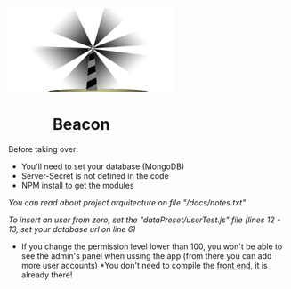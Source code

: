 <img src="https://github.com/Nethanzel/Beacon/blob/master/src/public/img/beacomlg.b47dabd0.png" width="300"/>

<h1>&nbsp;&nbsp;&nbsp;&nbsp;&nbsp;&nbsp;&nbsp;&nbsp;&nbsp;&nbsp;&nbsp;&nbsp;Beacon</h1>

Before taking over:

- You'll need to set your database (MongoDB)
- Server-Secret is not defined in the code
- NPM install to get the modules

*You can read about project arquitecture on file "/docs/notes.txt"*

*To insert an user from zero, set the "dataPreset/userTest.js" file (lines 12 - 13, set your database url on line 6)*
- If you change the permission level lower than 100, you won't be able to see the admin's panel when ussing the app (from there you can add more user accounts)
*You don't need to compile the [front end](https://github.com/Nethanzel/Beacon-front-end-), it is already there!
